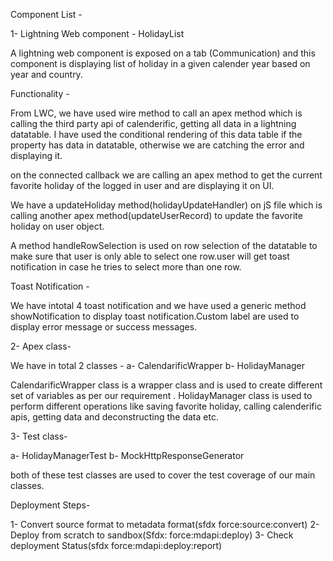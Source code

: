 Component List - 

1- Lightning Web component - HolidayList

A lightning web component is exposed on a tab (Communication) and this component is displaying list of holiday in a given calender year based on year and country.


Functionality - 

From LWC, we have used wire method to call an apex method which is calling the third party api of calenderific, getting all data in a lightning datatable.
I have used the conditional rendering of this data table if the property has data in datatable, otherwise we are catching the error and displaying it.

on the connected callback we are calling an apex method to get the current favorite holiday of the logged in user and are displaying it on UI.

We have a updateHoliday method(holidayUpdateHandler) on jS file which is calling another apex method(updateUserRecord) to update the favorite holiday on user object.

A method handleRowSelection is used on row selection of the datatable to make sure that user is only able to select one row.user will get toast notification in case he tries to select more than one row.


Toast Notification - 

We have intotal 4 toast notification and we have used a generic method showNotification to display toast notification.Custom label are used to display error message or success messages.



2- Apex class-

We have in total 2 classes -
 a- CalendarificWrapper
 b- HolidayManager
 
 CalendarificWrapper class is a wrapper class and is used to create different set of variables as per our requirement .
 HolidayManager class is used to perform different operations like saving favorite holiday, calling calenderific apis, getting data and deconstructing the data etc.
 
 
 3- Test class-
 
 a- HolidayManagerTest
 b- MockHttpResponseGenerator
 
 both of these test classes are used to cover the test coverage of our main classes.
 
 
 Deployment Steps-
 
 
 1- Convert source format to metadata format(sfdx force:source:convert)
 2- Deploy from scratch to sandbox(Sfdx: force:mdapi:deploy)
 3- Check deployment Status(sfdx force:mdapi:deploy:report)


 

